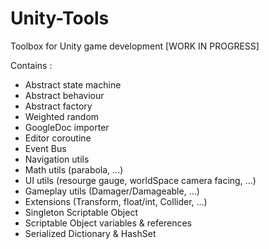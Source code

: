 # Unity-Tools
Toolbox for Unity game development [WORK IN PROGRESS]

Contains :

  - Abstract state machine
  - Abstract behaviour
  - Abstract factory
  - Weighted random
  - GoogleDoc importer
  - Editor coroutine
  - Event Bus
  - Navigation utils
  - Math utils (parabola, ...)
  - UI utils (resourge gauge, worldSpace camera facing, ...)
  - Gameplay utils (Damager/Damageable, ...)
  - Extensions (Transform, float/int, Collider, ...)
  - Singleton Scriptable Object
  - Scriptable Object variables & references
  - Serialized Dictionary & HashSet

